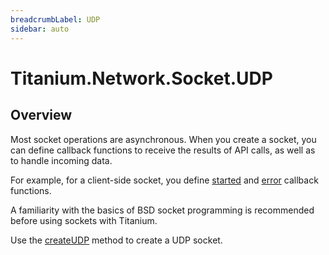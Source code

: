 ```yaml
---
breadcrumbLabel: UDP
sidebar: auto
---
```


# Titanium.Network.Socket.UDP

<ProxySummary/>

## Overview

Most socket operations are asynchronous. When you create a socket, you can define
callback functions to receive the results of API calls, as well as to handle incoming
data.

For example, for a client-side socket, you define
[started](Titanium.Network.Socket.UDP.started) and
[error](Titanium.Network.Socket.UDP.error) callback functions.

A familiarity with the basics of BSD socket programming is recommended before using
sockets with Titanium.

Use the [createUDP](Titanium.Network.Socket.createUDP) method to create a UDP socket.

<ApiDocs/>
